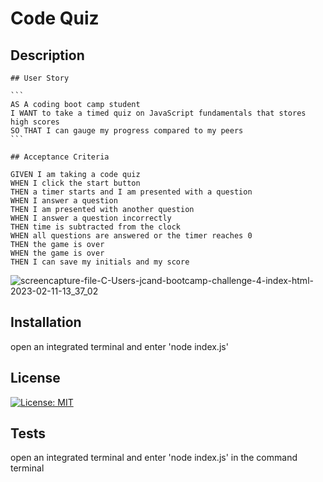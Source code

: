 # Code Quiz

  ## Description
  
    ## User Story

    ```
    AS A coding boot camp student
    I WANT to take a timed quiz on JavaScript fundamentals that stores high scores
    SO THAT I can gauge my progress compared to my peers
    ```

    ## Acceptance Criteria

```
GIVEN I am taking a code quiz
WHEN I click the start button
THEN a timer starts and I am presented with a question
WHEN I answer a question
THEN I am presented with another question
WHEN I answer a question incorrectly
THEN time is subtracted from the clock
WHEN all questions are answered or the timer reaches 0
THEN the game is over
WHEN the game is over
THEN I can save my initials and my score
```
  ![screencapture-file-C-Users-jcand-bootcamp-challenge-4-index-html-2023-02-11-13_37_02](https://user-images.githubusercontent.com/108309331/218275344-95962172-98db-4ee7-b8d8-b119e4299f6f.png)

  ## Installation
  
  open an integrated terminal and enter 'node index.js'

 
  

  ## License
  
  [![License: MIT](https://img.shields.io/badge/License-MIT-yellow.svg)](https://opensource.org/licenses/MIT)
  
  
  
  ## Tests
  
  open an integrated terminal and enter 'node index.js' in the command terminal 
